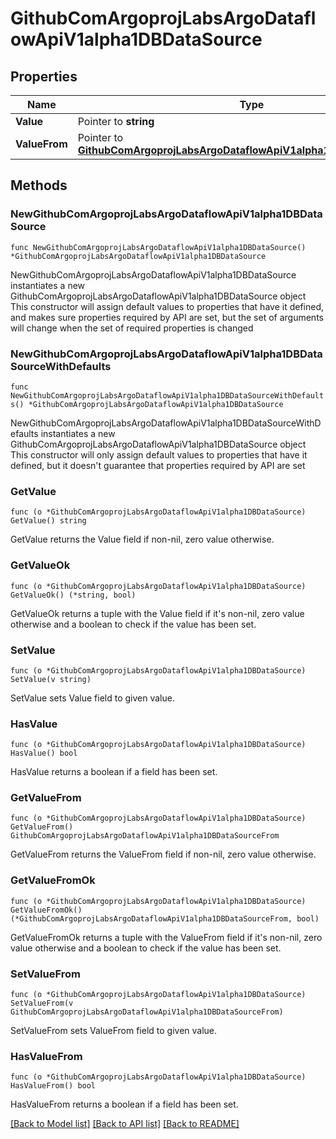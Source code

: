 # GithubComArgoprojLabsArgoDataflowApiV1alpha1DBDataSource

## Properties

Name | Type | Description | Notes
------------ | ------------- | ------------- | -------------
**Value** | Pointer to **string** |  | [optional] 
**ValueFrom** | Pointer to [**GithubComArgoprojLabsArgoDataflowApiV1alpha1DBDataSourceFrom**](GithubComArgoprojLabsArgoDataflowApiV1alpha1DBDataSourceFrom.md) |  | [optional] 

## Methods

### NewGithubComArgoprojLabsArgoDataflowApiV1alpha1DBDataSource

`func NewGithubComArgoprojLabsArgoDataflowApiV1alpha1DBDataSource() *GithubComArgoprojLabsArgoDataflowApiV1alpha1DBDataSource`

NewGithubComArgoprojLabsArgoDataflowApiV1alpha1DBDataSource instantiates a new GithubComArgoprojLabsArgoDataflowApiV1alpha1DBDataSource object
This constructor will assign default values to properties that have it defined,
and makes sure properties required by API are set, but the set of arguments
will change when the set of required properties is changed

### NewGithubComArgoprojLabsArgoDataflowApiV1alpha1DBDataSourceWithDefaults

`func NewGithubComArgoprojLabsArgoDataflowApiV1alpha1DBDataSourceWithDefaults() *GithubComArgoprojLabsArgoDataflowApiV1alpha1DBDataSource`

NewGithubComArgoprojLabsArgoDataflowApiV1alpha1DBDataSourceWithDefaults instantiates a new GithubComArgoprojLabsArgoDataflowApiV1alpha1DBDataSource object
This constructor will only assign default values to properties that have it defined,
but it doesn't guarantee that properties required by API are set

### GetValue

`func (o *GithubComArgoprojLabsArgoDataflowApiV1alpha1DBDataSource) GetValue() string`

GetValue returns the Value field if non-nil, zero value otherwise.

### GetValueOk

`func (o *GithubComArgoprojLabsArgoDataflowApiV1alpha1DBDataSource) GetValueOk() (*string, bool)`

GetValueOk returns a tuple with the Value field if it's non-nil, zero value otherwise
and a boolean to check if the value has been set.

### SetValue

`func (o *GithubComArgoprojLabsArgoDataflowApiV1alpha1DBDataSource) SetValue(v string)`

SetValue sets Value field to given value.

### HasValue

`func (o *GithubComArgoprojLabsArgoDataflowApiV1alpha1DBDataSource) HasValue() bool`

HasValue returns a boolean if a field has been set.

### GetValueFrom

`func (o *GithubComArgoprojLabsArgoDataflowApiV1alpha1DBDataSource) GetValueFrom() GithubComArgoprojLabsArgoDataflowApiV1alpha1DBDataSourceFrom`

GetValueFrom returns the ValueFrom field if non-nil, zero value otherwise.

### GetValueFromOk

`func (o *GithubComArgoprojLabsArgoDataflowApiV1alpha1DBDataSource) GetValueFromOk() (*GithubComArgoprojLabsArgoDataflowApiV1alpha1DBDataSourceFrom, bool)`

GetValueFromOk returns a tuple with the ValueFrom field if it's non-nil, zero value otherwise
and a boolean to check if the value has been set.

### SetValueFrom

`func (o *GithubComArgoprojLabsArgoDataflowApiV1alpha1DBDataSource) SetValueFrom(v GithubComArgoprojLabsArgoDataflowApiV1alpha1DBDataSourceFrom)`

SetValueFrom sets ValueFrom field to given value.

### HasValueFrom

`func (o *GithubComArgoprojLabsArgoDataflowApiV1alpha1DBDataSource) HasValueFrom() bool`

HasValueFrom returns a boolean if a field has been set.


[[Back to Model list]](../README.md#documentation-for-models) [[Back to API list]](../README.md#documentation-for-api-endpoints) [[Back to README]](../README.md)


